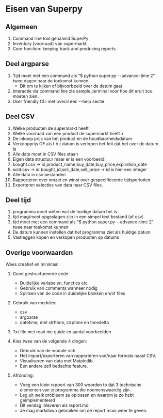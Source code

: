 # Eisen van Superpy 

## Algemeen 
1. Command line tool genaamd SuperPy
2. Inventory (voorraad) van supermarkt
3. Core function: keeping track and producing reports. 


## Deel argparse 
1. Tijd moet met een command als "$ python super.py --advance-time 2" twee dagen naar de toekomst kunnen
    - Dit om te kijken of bijvoorbeeld over de datum gaat
2. interactie via command line zie sample_terminal voor hoe dit eruit zou moeten zien.
3. User friendly CLI met overal een --help sectie

## Deel CSV

1. Welke producten de supermarkt heeft
2. Welke voorraad van een product de supermarkt heeft  x
3. De inkoop prijs van het product en de houdbaarheidsdatum 
4. Verkoopprijs OF als t.h.t datum is verlopen het feit dat het over de datum is
5. Alle data moet in CSV files staan 
6. Eigen data structuur maar er is een voorbeeld:
7. bought.csv -> id,product_name,buy_date,buy_price,expiration_date
8. sold.csv -> id,bought_id,sell_date,sell_price -> id is hier een integer 
9. Alle data in csv bestanden
10. Rapporteren over omzet en winst over gespecificeerde tijdsperioden
11. Exporteren selecties van data naar CSV files.


## Deel tijd

1. programma moet weten wat de huidige datum het is 
2. tijd mag/moet opgeslagen zijn in een simpel text bestand (of csv)
3. tijd moet met een command als "$ python super.py --advance-time 2" twee naar toekomst kunnen
4. De datum kunnen instellen dat het programma ziet als huidige datum
5. Vastleggen kopen en verkopen producten op datums
    
## Overige voorwaarden

Wees creatief en minimaal:

1. Goed gestructureerde code
    -   Duidelijke variabelen, functies etc
    -   Gebruik van comments wanneer nodig
    -   Splitsen van de code in duidelijke blokken en/of files

2. Gebruik van modules:
    -   csv
    -   argparse
    -   datetime, met strftime, strptime en timedelta

5. Txt file met read me guide en aantal voorbeelden

7. Kies twee van de volgende 4 dingen:
    - Gebruik van de module rich. 
    - Het import/exporteren van rapporteren van/naar formats naast CSV.
    - Visualiseren van data met Matplotlib.
    - Een andere zelf bedachte feature.

8. Afronding:
    - Voeg een klein rapport van 300 woorden to dat 3 technische elementen van je programma die noemenswaardig zijn.
    - Leg uit welk probleem ze oplossen en waarom je zo hebt geimplementeerd
    - Dit verslag inleveren als report.md 
    - Je mag markdown gebruiken om de report mooi weer te geven. 

